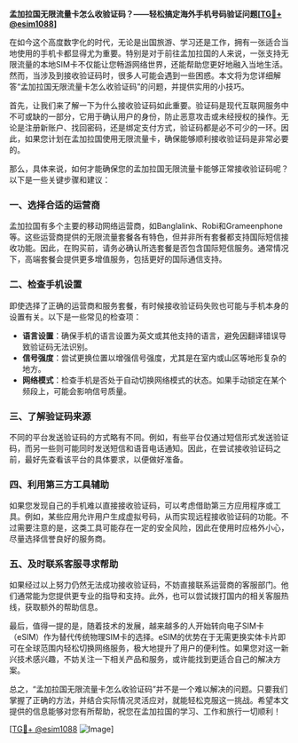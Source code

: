 **孟加拉国无限流量卡怎么收验证码？——轻松搞定海外手机号码验证问题[[TG💪+ @esim1088](https://t.me/s/esim1088)]**

在如今这个高度数字化的时代，无论是出国旅游、学习还是工作，拥有一张适合当地使用的手机卡都显得尤为重要。特别是对于前往孟加拉国的人来说，一张支持无限流量的本地SIM卡不仅能让您畅游网络世界，还能帮助您更好地融入当地生活。然而，当涉及到接收验证码时，很多人可能会遇到一些困惑。本文将为您详细解答“孟加拉国无限流量卡怎么收验证码”的问题，并提供实用的小技巧。

首先，让我们来了解一下为什么接收验证码如此重要。验证码是现代互联网服务中不可或缺的一部分，它用于确认用户的身份，防止恶意攻击或未经授权的操作。无论是注册新账户、找回密码，还是绑定支付方式，验证码都是必不可少的一环。因此，如果您计划在孟加拉国使用无限流量卡，确保能够顺利接收验证码是非常必要的。

那么，具体来说，如何才能确保您的孟加拉国无限流量卡能够正常接收验证码呢？以下是一些关键步骤和建议：

### **一、选择合适的运营商**
孟加拉国有多个主要的移动网络运营商，如Banglalink、Robi和Grameenphone等。这些运营商提供的无限流量套餐各有特色，但并非所有套餐都支持国际短信接收功能。因此，在购买前，请务必确认所选套餐是否包含国际短信服务。通常情况下，高端套餐会提供更多增值服务，包括更好的国际通信支持。

### **二、检查手机设置**
即使选择了正确的运营商和服务套餐，有时候接收验证码失败也可能与手机本身的设置有关。以下是一些常见的检查项：
- **语言设置**：确保手机的语言设置为英文或其他支持的语言，避免因翻译错误导致验证码无法识别。
- **信号强度**：尝试更换位置以增强信号强度，尤其是在室内或山区等地形复杂的地方。
- **网络模式**：检查手机是否处于自动切换网络模式的状态。如果手动锁定在某个频段上，可能会影响信号质量。

### **三、了解验证码来源**
不同的平台发送验证码的方式略有不同。例如，有些平台仅通过短信形式发送验证码，而另一些则可能同时发送短信和语音电话通知。因此，在尝试接收验证码之前，最好先查看该平台的具体要求，以便做好准备。

### **四、利用第三方工具辅助**
如果您发现自己的手机难以直接接收验证码，可以考虑借助第三方应用程序或工具。例如，某些应用允许用户生成虚拟号码，从而实现远程接收验证码的功能。不过需要注意的是，这类工具可能存在一定的安全风险，因此在使用时应格外小心，尽量选择信誉良好的服务商。

### **五、及时联系客服寻求帮助**
如果经过以上努力仍然无法成功接收验证码，不妨直接联系运营商的客服部门。他们通常能为您提供更专业的指导和支持。此外，也可以尝试拨打国内的相关客服热线，获取额外的帮助信息。

最后，值得一提的是，随着技术的发展，越来越多的人开始转向电子SIM卡（eSIM）作为替代传统物理SIM卡的选择。eSIM的优势在于无需更换实体卡片即可在全球范围内轻松切换网络服务，极大地提升了用户的便利性。如果您对这一新兴技术感兴趣，不妨关注一下相关产品和服务，或许能找到更适合自己的解决方案。

总之，“孟加拉国无限流量卡怎么收验证码”并不是一个难以解决的问题。只要我们掌握了正确的方法，并结合实际情况灵活应对，就能轻松克服这一挑战。希望本文提供的信息能够对您有所帮助，祝您在孟加拉国的学习、工作和旅行一切顺利！

[[TG💪+ @esim1088](https://t.me/s/esim1088) ![Image](https://i.postimg.cc/4NQfJmqS/Snipaste-2025-05-13-00-14-12.png)]